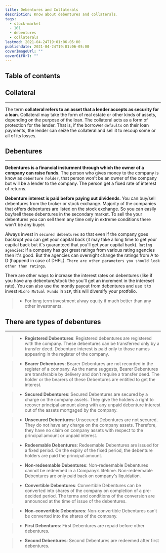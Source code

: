 ```yaml
---
title: Debentures and Collaterals
description: Know about debentures and collaterals.
tags:
  - stock-market
  - 101
  - debentures
  - collaterals
lastmod: 2021-04-24T19:01:06-05:00
publishdate: 2021-04-24T19:01:06-05:00
coverImageUrl: ""
coverGifUrl: ""
---
```


## Table of contents

## Collateral

---

The term **collateral refers to an asset that a lender accepts as security for a loan**. Collateral may take the form of real estate or other kinds of assets, depending on the purpose of the loan. The collateral acts as a form of protection for the lender. That is, if the borrower `defaults` on their loan payments, the lender can seize the collateral and sell it to recoup some or all of its losses.

## Debentures

---

**Debentures is a financial insturment through which the owner of a company can raise funds**. The person who gives money to the company is know as `debenture holder`, that person won't be an owner of the company but will be a lender to the company. The person get a fixed rate of interest of returns.

**Debenture interest is paid before paying out dividends**. You can buy/sell debentures from the broker or stock exchange. Majority of the companies that offers debentures are listed on the stock exchange. So you can easily buy/sell these debentures in the secondary market. To sell the your debentures you can sell them any time only in extreme conditions there won't be any buyer.

Always invest in `secured debentures` so that even if the company goes backrupt you can get your capital back (it may take a long time to get your capital back but it's guaranteed that you'll get your capital back). `Rating agencies`: if a company has got great ratings from various rating agencies then it's good. But the agencies can overnight change the ratings from A to D (happend in case of DHFL). `There are other parameters you should look other than ratings`.

There are other ways to increase the interest rates on debentures (like if you have any debenture/stock the you'll get an increment in the intereset rate). You can also use the montly payout from debentures and use it to invest `Micro Mutual Funds` in `SIP`, this will diversify your protfolio.

> - For long term investment alway equity if much better than any other investments.

## There are types of debentures

---

> - **Registered Debentures**: Registered debentures are registered with the company. These debentures can be transferred only by a transfer deed. Debenture interest is paid only to those names appearing in the register of the company.

> - **Bearer Debentures**: Bearer Debentures are not recorded in the register of a company. As the name suggests, Bearer Debentures are transferable by delivery and don’t require a transfer deed. The holder or the bearers of these Debentures are entitled to get the interest.

> - **Secured Debentures**: Secured Debentures are secured by a charge on the company assets. They give the holders a right to recover principal amount along with any unpaid debenture interest out of the assets mortgaged by the company.

> - **Unsecured Debentures**: Unsecured Debentures are not secured. They do not have any charge on the company assets. Therefore, they have no claim on company assets with respect to the principal amount or unpaid interest.

> - **Redeemable Debentures**: Redeemable Debentures are issued for a fixed period. On the expiry of the fixed period, the debenture holders are paid the principal amount.

> - **Non-redeemable Debentures**: Non-redeemable Debentures cannot be redeemed in a Company’s lifetime. Non-redeemable Debentures are only paid back on company's liquidation.

> - **Convertible Debentures**: Convertible Debentures can be converted into shares of the company on completion of a pre-decided period. The terms and conditions of the conversion are announced at the time of issue of the debentures.

> - **Non-convertible Debentures**: Non-convertible Debentures can’t be converted into the shares of the company.

> - **First Debentures**: First Debentures are repaid before other debentures.

> - **Second Debentures**: Second Debentures are redeemed after first debentures.
